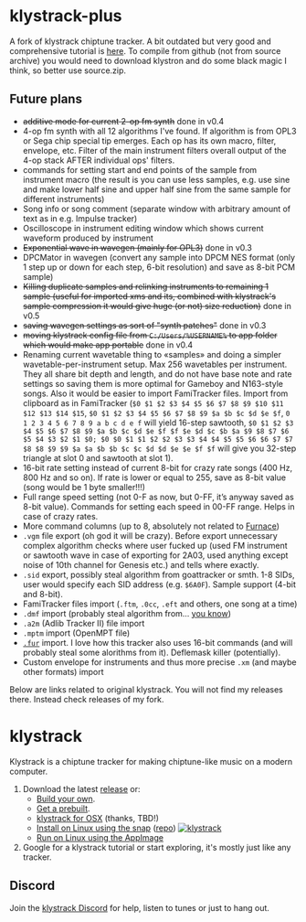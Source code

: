 # klystrack-plus

A fork of klystrack chiptune tracker. A bit outdated but very good and comprehensive tutorial is [here](http://n00bstar.blogspot.com/2013/02/klystrack-tutorial-basics.html). To compile from github (not from source archive) you would need to download klystron and do some black magic I think, so better use source.zip.

## Future plans

- ~~additive mode for current 2-op fm synth~~ done in v0.4
- 4-op fm synth with all 12 algorithms I've found. If algorithm is from OPL3 or Sega chip special tip emerges. Each op has its own macro, filter, envelope, etc. Filter of the main instrument filters overall output of the 4-op stack AFTER individual ops' filters. 
- commands for setting start and end points of the sample from instrument macro (the result is you can use less samples, e.g. use sine and make lower half sine and upper half sine from the same sample for different instruments) 
- Song info or song comment (separate window with arbitrary amount of text as in e.g. Impulse tracker)
- Oscilloscope in instrument editing window which shows current waveform produced by instrument
- ~~Exponential wave in wavegen (mainly for OPL3)~~ done in v0.3
- DPCMator in wavegen (convert any sample into DPCM NES format (only 1 step up or down for each step, 6-bit resolution) and save as 8-bit PCM sample) 
- ~~Killing duplicate samples and relinking instruments to remaining 1 sample (useful for imported xms and its, combined with klystrack's sample compression it would give huge (or not) size reduction)~~ done in v0.5
- ~~saving wavegen settings as sort of "synth patches"~~ done in v0.3
- ~~moving klystrack config file from `C:/Users/%USERNAME%` to app folder which would make app portable~~ done in v0.4
- Renaming current wavetable thing to «samples» and doing a simpler wavetable-per-instrument setup. Max 256 wavetables per instrument. They all share bit depth and length, and do not have base note and rate settings so saving them is more optimal for Gameboy and N163-style songs. Also it would be easier to import FamiTracker files. Import from clipboard as in FamiTracker (`$0 $1 $2 $3 $4 $5 $6 $7 $8 $9 $10 $11 $12 $13 $14 $15`, `$0 $1 $2 $3 $4 $5 $6 $7 $8 $9 $a $b $c $d $e $f`, `0 1 2 3 4 5 6 7 8 9 a b c d e f` will yield 16-step sawtooth, `$0 $1 $2 $3 $4 $5 $6 $7 $8 $9 $a $b $c $d $e $f $f $e $d $c $b $a $9 $8 $7 $6 $5 $4 $3 $2 $1 $0; $0 $0 $1 $1 $2 $2 $3 $3 $4 $4 $5 $5 $6 $6 $7 $7 $8 $8 $9 $9 $a $a $b $b $c $c $d $d $e $e $f $f` will give you 32-step triangle at slot 0 and sawtooth at slot 1).
- 16-bit rate setting instead of current 8-bit for crazy rate songs (400 Hz, 800 Hz and so on). If rate is lower or equal to 255, save as 8-bit value (song would be 1 byte smaller!!!)
- Full range speed setting (not 0-F as now, but 0-FF, it’s anyway saved as 8-bit value). Commands for setting each speed in 00-FF range. Helps in case of crazy rates.
- More command columns (up to 8, absolutely not related to [Furnace](https://github.com/tildearrow/furnace))
- `.vgm` file export (oh god it will be crazy). Before export unnecessary complex algorithm checks where user fucked up (used FM instrument or sawtooth wave in case of exporting for 2A03, used anything except noise of 10th channel for Genesis etc.) and tells where exactly.
- `.sid` export, possibly steal algorithm from goattracker or smth. 1-8 SIDs, user would specify each SID address (e.g. `$6A0F`). Sample support (4-bit and 8-bit).
- FamiTracker files import (`.ftm`, `.0cc`, `.eft` and others, one song at a time)
- `.dmf` import (probably steal algorithm from… [you know](https://github.com/tildearrow/furnace))
- `.a2m` (Adlib Tracker II) file import
- `.mptm` import (OpenMPT file)
- [`.fur`](https://github.com/tildearrow/furnace) import. I love how this tracker also uses 16-bit commands (and will probably steal some alorithms from it). Deflemask killer (potentially).
- Custom envelope for instruments and thus more precise `.xm` (and maybe other formats) import


Below are links related to original klystrack. You will not find my releases there. Instead check releases of my fork. 

# klystrack

Klystrack is a chiptune tracker for making chiptune-like music on a modern computer.

1. Download the latest [release](https://github.com/kometbomb/klystrack/releases) or: 
    - [Build your own](https://github.com/kometbomb/klystrack/wiki/HowToCompile).
    - [Get a prebuilt](https://repology.org/metapackage/klystrack/versions).
    - [klystrack for OSX](https://plugins.ro/klystrack/) (thanks, TBD!)
    - [Install on Linux using the snap](https://snapcraft.io/klystrack) ([repo](https://github.com/kometbomb/klystrack-snap)) [![klystrack](https://snapcraft.io/klystrack/badge.svg)](https://snapcraft.io/klystrack)
    - [Run on Linux using the AppImage](http://sid.ethz.ch/appimage/Klystrack-x86_64.AppImage)
2. Google for a klystrack tutorial or start exploring, it's mostly just like any tracker.

## Discord

Join the [klystrack Discord](https://discord.gg/udba7HG) for help, listen to tunes or just to hang out.